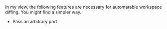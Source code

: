 In my view, the following features are necessary for automatable workspace
diffing. You might find a simpler way.

- Pass an arbitrary part
